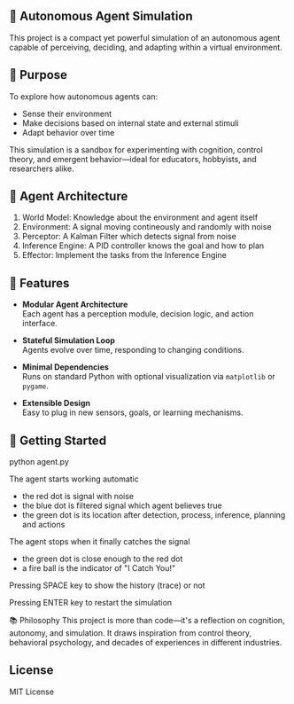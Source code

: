 ## 🧠 Autonomous Agent Simulation

This project is a compact yet powerful simulation of an autonomous agent 
capable of perceiving, deciding, and adapting within a virtual environment. 

## 🎯 Purpose

To explore how autonomous agents can:
- Sense their environment
- Make decisions based on internal state and external stimuli
- Adapt behavior over time

This simulation is a sandbox for experimenting with cognition, control theory, 
and emergent behavior—ideal for educators, hobbyists, and researchers alike.

## 🧮 Agent Architecture

1. World Model: Knowledge about the environment and agent itself
2. Environment: A signal moving contineously and randomly with noise
3. Perceptor: A Kalman Filter which detects signal from noise
4. Inference Engine: A PID controller knows the goal and how to plan
5. Effector: Implement the tasks from the Inference Engine	

## 🧩 Features

- **Modular Agent Architecture**  
  Each agent has a perception module, decision logic, and action interface.

- **Stateful Simulation Loop**  
  Agents evolve over time, responding to changing conditions.

- **Minimal Dependencies**  
  Runs on standard Python with optional visualization via `matplotlib` or `pygame`.

- **Extensible Design**  
  Easy to plug in new sensors, goals, or learning mechanisms.

## 🚀 Getting Started

python agent.py

The agent starts working automatic
- the red dot is signal with noise
- the blue dot is filtered signal which agent believes true
- the green dot is its location after detection, process, inference, 
	planning and actions 

The agent stops when it finally catches the signal
- the green dot is close enough to the red dot
- a fire ball is the indicator of "I Catch You!"

Pressing SPACE key to show the history (trace) or not

Pressing ENTER key to restart the simulation	

📚 Philosophy
This project is more than code—it's a reflection on cognition, autonomy, 
and simulation. It draws inspiration from control theory, behavioral psychology, 
and decades of experiences in different industries.

## License

MIT License



